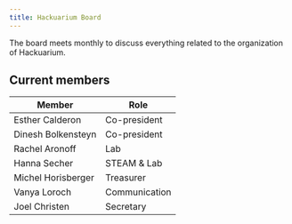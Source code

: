 ```yaml
---
title: Hackuarium Board
---
```


The board meets monthly to discuss everything related to the organization of Hackuarium.

## Current members

| Member | Role |
| - | - |
| Esther Calderon | Co-president |
| Dinesh Bolkensteyn | Co-president |
| Rachel Aronoff | Lab |
| Hanna Secher | STEAM & Lab |
| Michel Horisberger | Treasurer |
| Vanya Loroch | Communication |
| Joel Christen | Secretary |
